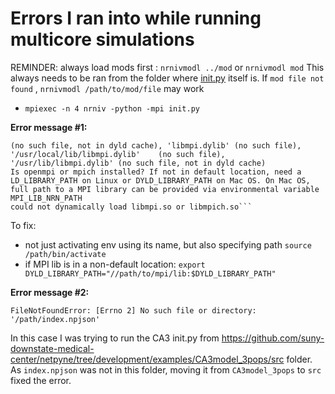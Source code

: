 # Errors I ran into while running multicore simulations 

REMINDER: always load mods first : `nrnivmodl ../mod` or `nrnivmodl mod`
This always needs to be ran from the folder where [init.py](http://init.py) itself is. 
If `mod file not found` , `nrnivmodl /path/to/mod/file` may work

- `mpiexec -n 4 nrniv -python -mpi init.py`

<b>Error message #1:</b>

    (no such file, not in dyld cache), 'libmpi.dylib' (no such file), '/usr/local/lib/libmpi.dylib'    (no such file), '/usr/lib/libmpi.dylib' (no such file, not in dyld cache)
    Is openmpi or mpich installed? If not in default location, need a LD_LIBRARY_PATH on Linux or DYLD_LIBRARY_PATH on Mac OS. On Mac OS, full path to a MPI library can be provided via environmental variable MPI_LIB_NRN_PATH
    could not dynamically load libmpi.so or libmpich.so```

To fix:
 - not just activating env using its name, but also specifying path `source /path/bin/activate`
 - if MPI lib is in a non-default location: `export DYLD_LIBRARY_PATH="//path/to/mpi/lib:$DYLD_LIBRARY_PATH"`


<b>Error message #2:</b>

`FileNotFoundError: [Errno 2] No such file or directory: '/path/index.npjson'`

In this case I was trying to run the CA3 init.py from https://github.com/suny-downstate-medical-center/netpyne/tree/development/examples/CA3model_3pops/src folder. As `index.npjson` was not in this folder, moving it from `CA3model_3pops` to `src` fixed the error. 
